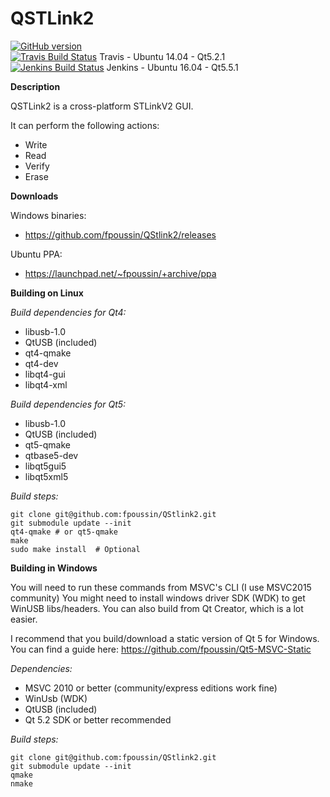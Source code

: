 **QSTLink2**
========

[![GitHub version](https://badge.fury.io/gh/fpoussin%2Fqstlink2.svg)](https://badge.fury.io/gh/fpoussin%2Fqstlink2)  
[![Travis Build Status](https://travis-ci.org/fpoussin/QStlink2.svg?branch=master)](https://travis-ci.org/fpoussin/QStlink2) Travis - Ubuntu 14.04 - Qt5.2.1  
[![Jenkins Build Status](http://vps2.ntx.so/jenkins/buildStatus/icon?job=QStlink2)](http://vps2.ntx.so/jenkins/job/QStlink2/) Jenkins - Ubuntu 16.04 - Qt5.5.1  

**Description**  

QSTLink2 is a cross-platform STLinkV2 GUI.

It can perform the following actions:
 - Write
 - Read
 - Verify
 - Erase

**Downloads**

Windows binaries:  
 - https://github.com/fpoussin/QStlink2/releases  

Ubuntu PPA: 
 - https://launchpad.net/~fpoussin/+archive/ppa  

**Building on Linux**

*Build dependencies for Qt4:*
 - libusb-1.0
 - QtUSB (included)
 - qt4-qmake
 - qt4-dev
 - libqt4-gui
 - libqt4-xml

*Build dependencies for Qt5:*
 - libusb-1.0
 - QtUSB (included)
 - qt5-qmake
 - qtbase5-dev
 - libqt5gui5
 - libqt5xml5
 
*Build steps:*

    git clone git@github.com:fpoussin/QStlink2.git
    git submodule update --init
    qt4-qmake # or qt5-qmake
    make
    sudo make install  # Optional


**Building in Windows**

You will need to run these commands from MSVC's CLI (I use MSVC2015 community)
You might need to install windows driver SDK (WDK) to get WinUSB libs/headers.
You can also build from Qt Creator, which is a lot easier.

I recommend that you build/download a static version of Qt 5 for Windows.  
You can find a guide here: https://github.com/fpoussin/Qt5-MSVC-Static

*Dependencies:*
 - MSVC 2010 or better (community/express editions work fine)
 - WinUsb (WDK)
 - QtUSB (included)
 - Qt 5.2 SDK or better recommended

*Build steps:*

    git clone git@github.com:fpoussin/QStlink2.git
    git submodule update --init
    qmake
    nmake

